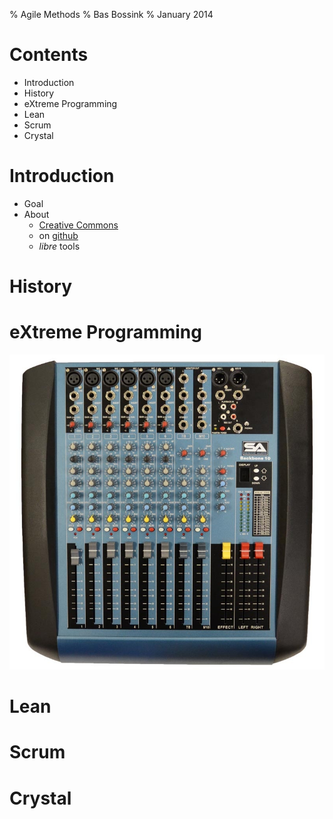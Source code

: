 % Agile Methods
% Bas Bossink
% January 2014
# Contents

- Introduction
- History
- eXtreme Programming 
- Lean
- Scrum
- Crystal

# Introduction

- Goal
- About
    + [Creative Commons][cc]
    + on [github][gh]
    + *libre* tools

[gh]: http://github.com/basbossink/presentations "Presentations on github"
[cc]: http://creativecommons.org/licenses/by-sa/4.0/deed.nl

# History

# eXtreme Programming

![Turn 'em up to 10](MixerAllOnTen.jpg "asked the team to crank up all the knobs to 10 on the things I thought were essential and leave out everything else")

# Lean

# Scrum

# Crystal

<!--
Copyright 2014 Bas Bossink <bas.bossink@gmail.com>.
See the file LICENSE for copying conditions.
-->
